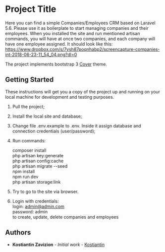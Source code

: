 # Project Title

Here you can find a simple Companies/Employees CRM based on Laravel 5.6. Please use it as boilerplate to start managing companies and their employees.
When you installed the site and run mentioned artisan commands, you will have at once two companies, and each company will have one employee assigned.
It should look like this:  
https://www.dropbox.com/s/7vsh87poqnhabp2/screencapture-companies-int-2018-06-23-11_54_04.png?dl=0  

The project implements bootstrap 3 [Cover](http://getbootstrap.com/docs/3.3/examples/cover/) theme.  
## Getting Started

These instructions will get you a copy of the project up and running on your local machine for development and testing purposes.

1) Pull the project;

2) Install the local site and database;

3) Change file .env.example to .env. Inside it assign database and connection credentials (user/password);

4) Run commands:  
     
     composer install  
     php artisan key:generate  
     php artisan config:cache  
     php artisan migrate --seed  
     npm install  
     npm run dev  
     php artisan storage:link  
     
5) Try to go to the site via browser.

6) Login with credentials:  
     login: admin@admin.com  
     password: admin  
   to create, update, delete companies and employees  

## Authors

* **Kostiantin Zavizion** - *Initial work* - [Kostiantin](https://github.com/Kostiantin)

